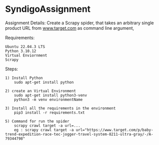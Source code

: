 # SyndigoAssignment

Assignment Details:
    Create a Scrapy spider, that takes an arbitrary single product URL from www.target.com as command line argument,
    


Requirements:
  
    Ubuntu 22.04.3 LTS
    Python 3.10.12
    Virtual Enviornment
    Scrapy

Steps:

	1) Install Python
    	sudo apt-get install python

	2) create an Virtual Environment
    	sudo apt-get install python3-venv
    	python3 -m venv environmentName

	3) Install all the requirements in the environment
    	pip3 install -r requirements.txt

	5) Command for run the spider
    	scrapy crawl target -a url=...
        eg : scrapy crawl target -a url="https://www.target.com/p/baby-trend-expedition-race-tec-jogger-travel-system-8211-ultra-gray/-/A-79344798"
